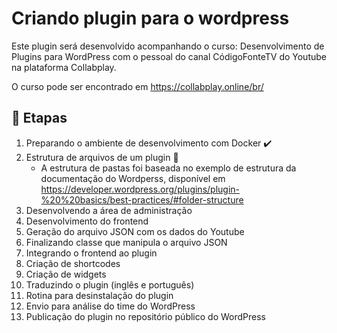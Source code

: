 # Criando plugin para o wordpress

Este plugin será desenvolvido acompanhando o curso: Desenvolvimento de Plugins para WordPress com o pessoal do canal CódigoFonteTV do Youtube na plataforma Collabplay.

O curso pode ser encontrado em https://collabplay.online/br/

## :memo: Etapas

1. Preparando o ambiente de desenvolvimento com Docker :heavy_check_mark:
2. Estrutura de arquivos de um plugin :construction_worker:
   * A estrutura de pastas foi baseada no exemplo de estrutura da documentação do Wordperss, disponível em https://developer.wordpress.org/plugins/plugin-%20%20basics/best-practices/#folder-structure
3. Desenvolvendo a área de administração
4. Desenvolvimento do frontend
5. Geração do arquivo JSON com os dados do Youtube
6. Finalizando classe que manipula o arquivo JSON
7. Integrando o frontend ao plugin
8. Criação de shortcodes
9.  Criação de widgets
10. Traduzindo o plugin (inglês e português)
11. Rotina para desinstalação do plugin
12. Envio para análise do time do WordPress
13. Publicação do plugin no repositório público do WordPress
